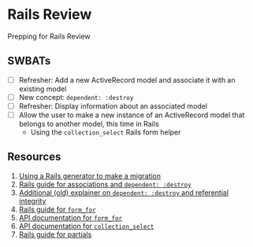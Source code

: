# Rails Review

Prepping for Rails Review

## SWBATs
- [ ] Refresher: Add a new ActiveRecord model and associate it with an existing model
- [ ] New concept: `dependent: :destroy`
- [ ] Refresher: Display information about an associated model
- [ ] Allow the user to make a new instance of an ActiveRecord model that belongs to another model, this time in Rails
   - Using the `collection_select` Rails form helper

## Resources
1. [Using a Rails generator to make a migration](https://guides.rubyonrails.org/active_record_migrations.html#creating-a-migration)
2. [Rails guide for associations and `dependent: :destroy`](https://guides.rubyonrails.org/association_basics.html)
3. [Additional (old) explainer on `dependent: :destroy` and referential integrity](https://thoughtbot.com/blog/referential-integrity-with-foreign-keys)
4. [Rails guide for `form_for`](https://guides.rubyonrails.org/form_helpers.html#binding-a-form-to-an-object)
5. [API documentation for `form_for`](https://api.rubyonrails.org/classes/ActionView/Helpers/FormHelper.html#method-i-form_for)
6. [API documentation for `collection_select`](https://api.rubyonrails.org/v5.2.3/classes/ActionView/Helpers/FormOptionsHelper.html#method-i-collection_select)
7. [Rails guide for partials](https://guides.rubyonrails.org/layouts_and_rendering.html#using-partials)
